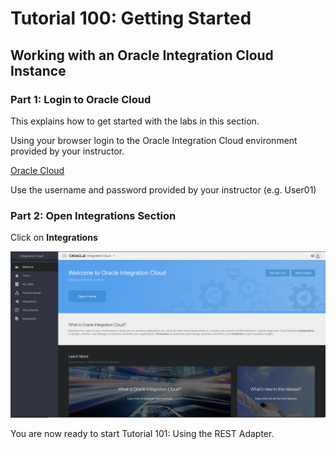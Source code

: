 # Tutorial 100: Getting Started

## Working with an Oracle Integration Cloud Instance

### Part 1: Login to Oracle Cloud

This explains how to get started with the labs in this section.

Using your browser login to the Oracle Integration Cloud environment provided by your instructor.

[Oracle Cloud](http://cloud.oracle.com)

Use the username and password provided by your instructor (e.g. User01)

### Part 2: Open Integrations Section

Click on **Integrations**

![1a](./images/tutorial100/1a.png)

You are now ready to start Tutorial 101: Using the REST Adapter.